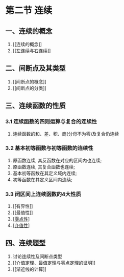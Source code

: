 # 第二节 连续

## 一、连续的概念

1. [[连续的概念]]
2. [[左连续与右连续]]

## 二、间断点及其类型

1. [[间断点的概念]]
2. [[间断点的分类]]

## 三、连续函数的性质

### 3.1 连续函数的四则运算与复合的连续性

1. 连续函数的和、差、积、商(分母不为零)及复合仍连续

### 3.2 基本初等函数与初等函数的连续性

1. 原函数连续, 其反函数在对应的区间内也连续;
2. 原函数连续, 其复合函数也连续;
3. 基本初等函数在其定义域内连续;
4. 初等函数在其定义区间内连续;

### 3.3 闭区间上连续函数的4大性质

1. [[有界性]]
2. [[最值性]]
3. [[零点性]](零点定理)
4. [[介值性]](介值定理)

## 四、连续题型

1. 讨论连续性及间断点类型
2. [[介值定理、最值定理与零点定理的证明]]
3. [[渐近线的计算]]